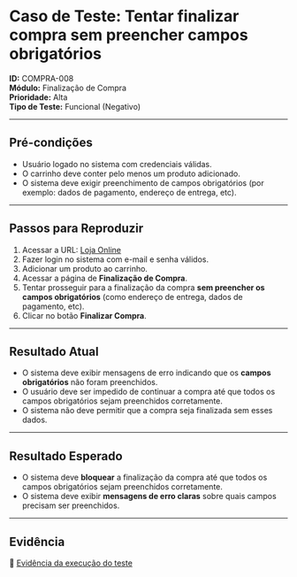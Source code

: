 # Caso de Teste: Tentar finalizar compra sem preencher campos obrigatórios

**ID:** COMPRA-008  
**Módulo:** Finalização de Compra  
**Prioridade:** Alta  
**Tipo de Teste:** Funcional (Negativo)

---

## Pré-condições
- Usuário logado no sistema com credenciais válidas.  
- O carrinho deve conter pelo menos um produto adicionado.  
- O sistema deve exigir preenchimento de campos obrigatórios (por exemplo: dados de pagamento, endereço de entrega, etc).

---

## Passos para Reproduzir
1. Acessar a URL: [Loja Online](https://www.automationpratice.com.br/)  
2. Fazer login no sistema com e-mail e senha válidos.  
3. Adicionar um produto ao carrinho.  
4. Acessar a página de **Finalização de Compra**.  
5. Tentar prosseguir para a finalização da compra **sem preencher os campos obrigatórios** (como endereço de entrega, dados de pagamento, etc).
6. Clicar no botão **Finalizar Compra**.

---

## Resultado Atual
- O sistema deve exibir mensagens de erro indicando que os **campos obrigatórios** não foram preenchidos.  
- O usuário deve ser impedido de continuar a compra até que todos os campos obrigatórios sejam preenchidos corretamente.  
- O sistema não deve permitir que a compra seja finalizada sem esses dados.

---

## Resultado Esperado
- O sistema deve **bloquear** a finalização da compra até que todos os campos obrigatórios sejam preenchidos corretamente.  
- O sistema deve exibir **mensagens de erro claras** sobre quais campos precisam ser preenchidos.

---

## Evidência  
📎 [Evidência da execução do teste](./3_Evidências/3_Finalizacao_de_Compra/COMPRA-008-CAMPO_OBRIGATORIO_FALTANDO.mp4)

